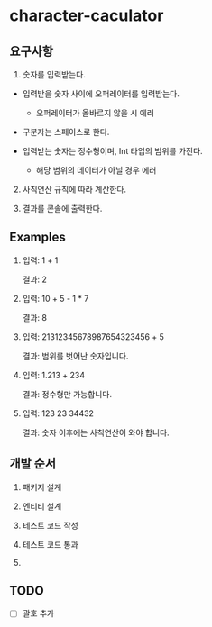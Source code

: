 # character-caculator

## 요구사항

1. 숫자를 입력받는다. 

  - 입력받을 숫자 사이에 오퍼레이터를 입력받는다.
  
      - 오퍼레이터가 올바르지 않을 시 에러
      
  - 구분자는 스페이스로 한다.

  - 입력받는 숫자는 정수형이며, Int 타입의 범위를 가진다.
  
    - 해당 범위의 데이터가 아닐 경우 에러
   
2. 사칙연산 규칙에 따라 계산한다.    

3. 결과를 콘솔에 출력한다.

## Examples

1. 
    입력: 1 + 1

    결과: 2

2. 
    입력: 10 + 5 - 1 * 7

    결과: 8

3. 
    입력: 21312345678987654323456 + 5

    결과: 범위를 벗어난 숫자입니다.

4. 
    입력: 1.213 + 234

    결과: 정수형만 가능합니다.

5. 
    입력: 123 23 34432

    결과: 숫자 이후에는 사칙연산이 와야 합니다.


## 개발 순서

1. 패키지 설계

2. 엔티티 설계

3. 테스트 코드 작성

4. 테스트 코드 통과

5. 

## TODO

- [ ] 괄호 추가
